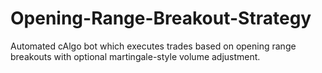 # Opening-Range-Breakout-Strategy
Automated cAlgo bot which executes trades based on opening range breakouts with optional martingale-style volume adjustment.
